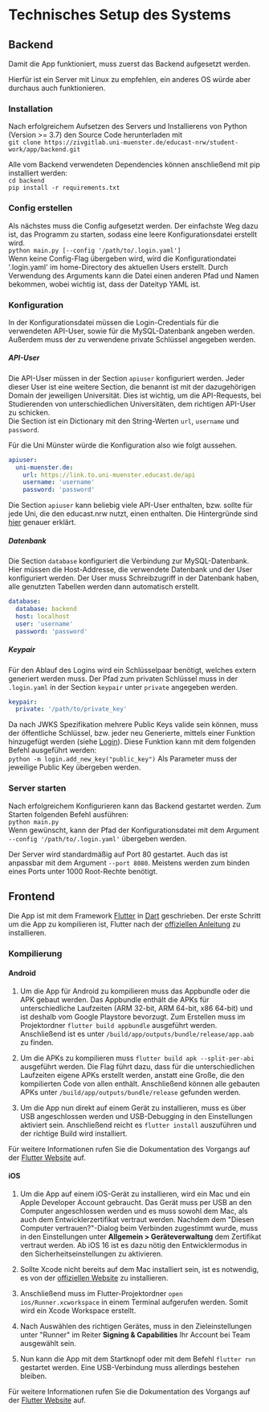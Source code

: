 # Technisches Setup des Systems

## Backend
Damit die App funktioniert, muss zuerst das Backend aufgesetzt werden.

Hierfür ist ein Server mit Linux zu empfehlen, ein anderes OS würde aber durchaus auch funktionieren. 


### Installation
Nach erfolgreichem Aufsetzen des Servers und Installierens von Python (Version >= 3.7) den Source Code herunterladen mit  
`git clone https://zivgitlab.uni-muenster.de/educast-nrw/student-work/app/backend.git`

Alle vom Backend verwendeten Dependencies können anschließend mit pip installiert werden:  
`cd backend`  
`pip install -r requirements.txt`

### Config erstellen
Als nächstes muss die Config aufgesetzt werden. Der einfachste Weg dazu ist, das Programm zu starten, sodass eine leere Konfigurationsdatei erstellt wird.  
`python main.py [--config '/path/to/.login.yaml']`  
Wenn keine Config-Flag übergeben wird, wird die Konfigurationdatei '.login.yaml' im home-Directory des aktuellen Users erstellt. Durch Verwendung des Arguments kann die Datei einen anderen Pfad und Namen bekommen, wobei wichtig ist, dass der Dateityp YAML ist.

### Konfiguration
In der Konfigurationsdatei müssen die Login-Credentials für die verwendeten API-User, sowie für die MySQL-Datenbank angeben werden. Außerdem muss der zu verwendene private Schlüssel angegeben werden. 

##### API-User
Die API-User müssen in der Section `apiuser` konfiguriert werden. Jeder dieser User ist eine weitere Section, die benannt ist mit der dazugehörigen Domain der jeweiligen Universität. Dies ist wichtig, um die API-Requests, bei Studierenden von unterschiedlichen Universitäten, dem richtigen API-User zu schicken.  
Die Section ist ein Dictionary mit den String-Werten `url`, `username` und `password`.

Für die Uni Münster würde die Konfiguration also wie folgt aussehen.
```yaml
apiuser:
  uni-muenster.de:
    url: https://link.to.uni-muenster.educast.de/api
    username: 'username'
    password: 'password'
```
Die Section `apiuser` kann beliebig viele API-User enthalten, bzw. sollte für jede Uni, die den educast.nrw nutzt, einen enthalten. Die Hintergründe sind [hier](entwurf.md#struktur) genauer erklärt.


##### Datenbank
Die Section `database` konfiguriert die Verbindung zur MySQL-Datenbank. Hier müssen die Host-Addresse, die verwendete Datenbank und der User konfiguriert werden. Der User muss Schreibzugriff in der Datenbank haben, alle genutzten Tabellen werden dann automatisch erstellt.

```yaml
database:
  database: backend
  host: localhost
  user: 'username'
  password: 'password'
```

##### Keypair
Für den Ablauf des Logins wird ein Schlüsselpaar benötigt, welches extern generiert werden muss. Der Pfad zum privaten Schlüssel muss in der `.login.yaml` in der Section `keypair` unter `private` angegeben werden. 

```yaml
keypair:
  private: '/path/to/private_key'
```

Da nach JWKS Spezifikation mehrere Public Keys valide sein können, muss der öffentliche Schlüssel, bzw. jeder neu Generierte, mittels einer Funktion hinzugefügt werden (siehe [Login](login.md#jwks-endpunkt)). Diese Funktion kann mit dem folgenden Befehl ausgeführt werden:  
`python -m login.add_new_key("public_key")`
Als Parameter muss der jeweilige Public Key übergeben werden.

### Server starten
Nach erfolgreichem Konfigurieren kann das Backend gestartet werden. Zum Starten folgenden Befehl ausführen:  
`python main.py`  
Wenn gewünscht, kann der Pfad der Konfigurationsdatei mit dem Argument `--config '/path/to/.login.yaml'` übergeben werden.

Der Server wird standardmäßig auf Port 80 gestartet. Auch das ist anpassbar mit dem Argument `--port 8080`. Meistens werden zum binden eines Ports unter 1000 Root-Rechte benötigt.

## Frontend

Die App ist mit dem Framework [Flutter](https://flutter.dev/) in [Dart](https://dart.dev/) geschrieben. Der erste Schritt um die App zu kompilieren ist, Flutter nach der [offiziellen Anleitung](https://docs.flutter.dev/get-started/install) zu installieren.

### Kompilierung

#### Android
1. Um die App für Android zu kompilieren muss das Appbundle oder die APK gebaut werden. Das Appbundle enthält die APKs für unterschiedliche Laufzeiten (ARM 32-bit, ARM 64-bit, x86 64-bit) und ist deshalb vom Google Playstore bevorzugt. Zum Erstellen muss im Projektordner `flutter build appbundle` ausgeführt werden. Anschließend ist es unter `/build/app/outputs/bundle/release/app.aab` zu finden.

2. Um die APKs zu kompilieren muss `flutter build apk --split-per-abi` ausgeführt werden. Die Flag führt dazu, dass für die unterschiedlichen Laufzeiten eigene APKs erstellt werden, anstatt eine Große, die den kompilierten Code von allen enthält. Anschließend können alle gebauten APKs unter `/build/app/outputs/bundle/release` gefunden werden.

3. Um die App nun direkt auf einem Gerät zu installieren, muss es über USB angeschlossen werden und USB-Debugging in den Einstellungen aktiviert sein. Anschließend reicht es `flutter install` auszuführen und der richtige Build wird installiert.

Für weitere Informationen rufen Sie die Dokumentation des Vorgangs auf der [Flutter Website](https://docs.flutter.dev/deployment/android#building-the-app-for-release) auf.

#### iOS
1. Um die App auf einem iOS-Gerät zu installieren, wird ein Mac und ein Apple Developer Account gebraucht. Das Gerät muss per USB an den Computer angeschlossen werden und es muss sowohl dem Mac, als auch dem Entwicklerzertifikat vertraut werden. Nachdem dem "Diesen Computer vertrauen?"-Dialog beim Verbinden zugestimmt wurde, muss in den Einstellungen unter **Allgemein > Geräteverwaltung** dem Zertifikat vertraut werden. Ab iOS 16 ist es dazu nötig den Entwicklermodus in den Sicherheitseinstellungen zu aktivieren.

2. Sollte Xcode nicht bereits auf dem Mac installiert sein, ist es notwendig, es von der [offiziellen Website](https://developer.apple.com/xcode/) zu installieren.

3. Anschließend muss im Flutter-Projektordner `open ios/Runner.xcworkspace` in einem Terminal aufgerufen werden. Somit wird ein Xcode Workspace erstellt.

4. Nach Auswählen des richtigen Gerätes, muss in den Zieleinstellungen unter "Runner" im Reiter **Signing & Capabilities** Ihr Account bei Team ausgewählt sein.

5. Nun kann die App mit dem Startknopf oder mit dem Befehl `flutter run` gestartet werden. Eine USB-Verbindung muss allerdings bestehen bleiben.


Für weitere Informationen rufen Sie die Dokumentation des Vorgangs auf der [Flutter Website](https://docs.flutter.dev/get-started/install/macos#deploy-to-ios-devices) auf.

